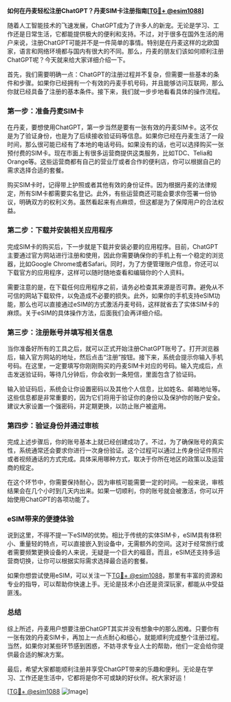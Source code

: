**如何在丹麦轻松注册ChatGPT？丹麦SIM卡注册指南[[TG💪+ @esim1088](https://t.me/s/esim1088)]**

随着人工智能技术的飞速发展，ChatGPT成为了许多人的新宠。无论是学习、工作还是日常生活，它都能提供极大的便利和支持。不过，对于很多在国外生活的用户来说，注册ChatGPT可能并不是一件简单的事情。特别是在丹麦这样的北欧国家，语言和网络环境都与国内有很大的不同。那么，丹麦的朋友们该如何顺利注册ChatGPT呢？今天就来给大家详细介绍一下。

首先，我们需要明确一点：ChatGPT的注册过程并不复杂，但需要一些基本的条件和步骤。如果你已经拥有一个有效的丹麦手机号码，并且能够访问互联网，那么你就已经具备了注册的基本条件。接下来，我们就一步步地看看具体的操作流程。

### 第一步：准备丹麦SIM卡

在丹麦，要想使用ChatGPT，第一步当然是要有一张有效的丹麦SIM卡。这不仅是为了验证身份，也是为了后续接收验证码等信息。如果你已经在丹麦生活了一段时间，那么很可能已经有了本地的电话号码。如果没有的话，也可以选择购买一张预付费的SIM卡。现在市面上有很多运营商提供这类服务，比如TDC、Telia和Orange等。这些运营商都有自己的营业厅或者合作的便利店，你可以根据自己的需求选择合适的套餐。

购买SIM卡时，记得带上护照或者其他有效的身份证件。因为根据丹麦的法律规定，所有SIM卡都需要实名登记。此外，有些运营商还可能会要求你签署一份协议，明确双方的权利义务。虽然看起来有点麻烦，但这都是为了保障用户的合法权益。

### 第二步：下载并安装相关应用程序

完成SIM卡的购买后，下一步就是下载并安装必要的应用程序。目前，ChatGPT主要通过官方网站进行注册和使用，因此你需要确保你的手机上有一个稳定的浏览器，比如Google Chrome或者Safari。同时，为了方便管理账户信息，你还可以下载官方的应用程序，这样可以随时随地查看和编辑你的个人资料。

需要注意的是，在下载任何应用程序之前，请务必检查其来源是否可靠。避免从不可信的网站下载软件，以免造成不必要的损失。此外，如果你的手机支持eSIM功能，那么也可以直接通过eSIM的方式激活丹麦号码，这样就省去了实体SIM卡的麻烦。关于eSIM的具体操作方法，后面我们会再详细介绍。

### 第三步：注册账号并填写相关信息

当你准备好所有的工具之后，就可以正式开始注册ChatGPT账号了。打开浏览器后，输入官方网站的地址，然后点击“注册”按钮。接下来，系统会提示你输入手机号码。在这里，一定要填写你刚刚购买的丹麦SIM卡对应的号码。输入完成后，点击发送验证码，等待几分钟后，你会收到一条短信，里面包含了验证码。

输入验证码后，系统会让你设置密码以及其他个人信息，比如姓名、邮箱地址等。这些信息都是非常重要的，因为它们将用于验证你的身份以及保护你的账户安全。建议大家设置一个强密码，并定期更换，以防止账户被盗用。

### 第四步：验证身份并通过审核

完成上述步骤后，你的账号基本上就已经创建成功了。不过，为了确保账号的真实性，系统通常还会要求你进行一次身份验证。这个过程可以通过上传身份证件照片或者视频通话的方式完成。具体采用哪种方式，取决于你所在地区的政策以及运营商的规定。

在这个环节中，你需要保持耐心，因为审核可能需要一定的时间。一般来说，审核结果会在几个小时到几天内出来。如果一切顺利，你的账号就会被激活，你可以开始使用ChatGPT的各项功能了。

### eSIM带来的便捷体验

说到这里，不得不提一下eSIM的优势。相比于传统的实体SIM卡，eSIM具有体积小、重量轻的特点，可以直接嵌入到设备中，无需额外的空间。这对于经常旅行或者需要频繁更换设备的人来说，无疑是一个巨大的福音。而且，eSIM还支持多运营商切换，让你可以根据实际需求选择最合适的套餐。

如果你想尝试使用eSIM，可以关注一下[TG💪+ @esim1088](https://t.me/s/esim1088)，那里有丰富的资源和专业的指导，可以帮助你快速上手。无论是技术小白还是资深玩家，都能从中受益匪浅。

### 总结

综上所述，丹麦用户想要注册ChatGPT其实并没有想象中的那么困难。只要你有一张有效的丹麦SIM卡，再加上一点点耐心和细心，就能顺利完成整个注册过程。当然，如果你对某些环节感到困惑，不妨寻求专业人士的帮助，他们一定会给你提供最合适的解决方案。

最后，希望大家都能顺利注册并享受ChatGPT带来的乐趣和便利。无论是在学习、工作还是生活中，它都将是你不可或缺的好伙伴。祝大家好运！

[[TG💪+ @esim1088](https://t.me/s/esim1088) ![Image](https://i.postimg.cc/4NQfJmqS/Snipaste-2025-05-13-00-14-12.png)]